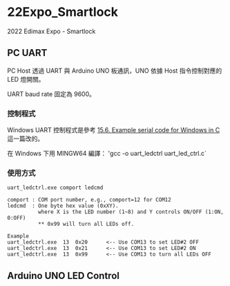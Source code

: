 # 22Expo_Smartlock
2022 Edimax Expo - Smartlock

## PC UART

PC Host 透過 UART 與 Arduino UNO 板通訊，UNO 依據 Host 指令控制對應的 LED 燈開關。

UART baud rate 固定為 9600。

### 控制程式

Windows UART 控制程式是參考 [15.6. Example serial code for Windows in C](https://www.pololu.com/docs/0J73/15.6) 這一篇改的。

在 Windows 下用 MINGW64 編譯：
'gcc -o uart_ledctrl uart_led_ctrl.c`

### 使用方式
```
uart_ledctrl.exe comport ledcmd

comport : COM port number, e.g., comport=12 for COM12
ledcmd  : One byte hex value (0xXY).
          where X is the LED number (1~8) and Y controls ON/OFF (1:ON, 0:OFF)
          ** 0x99 will turn all LEDs off.

Example
uart_ledctrl.exe  13  0x20		<-- Use COM13 to set LED#2 OFF
uart_ledctrl.exe  13  0x21		<-- Use COM13 to set LED#2 ON
uart_ledctrl.exe  13  0x99		<-- Use COM13 to turn all LEDs OFF
```

## Arduino UNO LED Control

